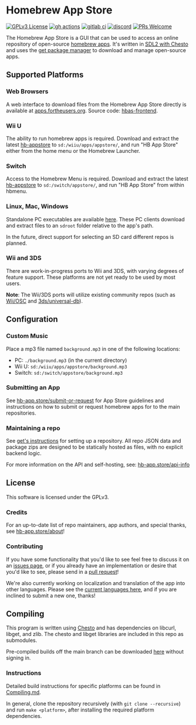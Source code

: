 # Homebrew App Store

[![GPLv3 License](https://img.shields.io/badge/license-GPLv3-blue.svg?style=flat-square)](https://opensource.org/licenses/GPL-3.0)
[![gh actions](https://img.shields.io/github/actions/workflow/status/fortheusers/hb-appstore/main.yml?style=flat-square)](https://github.com/fortheusers/hb-appstore/actions/workflows/main.yml)
[![gitlab ci](https://gitlab.com/4TU/hb-appstore/badges/master/pipeline.svg?style=flat-square)](https://gitlab.com/4TU/hb-appstore/pipelines)
[![discord](https://img.shields.io/discord/339118412414582786.svg?color=blueviolet&label=discord&style=flat-square)](https://discordapp.com/invite/F2PKpEj)
[![PRs Welcome](https://img.shields.io/badge/PRs-welcome!-tomato.svg?style=flat-square)](http://makeapullrequest.com)

The Homebrew App Store is a GUI that can be used to access an online repository of open-source [homebrew apps](https://en.wikipedia.org/wiki/Homebrew_(video_games)). It's written in [SDL2 with Chesto](https://github.com/fortheusers/chesto) and uses the [get package manager](https://github.com/fortheusers/libget) to download and manage open-source apps.

## Supported Platforms

### Web Browsers
A web interface to download files from the Homebrew App Store directly is available at [apps.fortheusers.org](https://apps.fortheusers.org). Source code: [hbas-frontend](https://github.com/fortheusers/hbas-frontend).

### Wii U
The ability to run homebrew apps is required. Download and extract the latest [hb-appstore](https://github.com/fortheusers/hb-appstore/releases) to `sd:/wiiu/apps/appstore/`, and run "HB App Store" either from the home menu or the Homebrew Launcher.

### Switch
Access to the Homebrew Menu is required. Download and extract the latest [hb-appstore](https://github.com/fortheusers/hb-appstore/releases) to `sd:/switch/appstore/`, and run "HB App Store" from within hbmenu.

### Linux, Mac, Windows
Standalone PC executables are available [here](https://nightly.link/fortheusers/hb-appstore/workflows/pc-builds/main). These PC clients download and extract files to an `sdroot` folder relative to the app's path.

In the future, direct support for selecting an SD card different repos is planned.

### Wii and 3DS
There are work-in-progress ports to Wii and 3DS, with varying degrees of feature support. These platforms are not yet ready to be used by most users.

**Note**: The Wii/3DS ports will utilize existing community repos (such as [Wii/OSC](https://oscwii.org) and [3ds/universal-db](https://db.universal-team.net/3ds/)).

## Configuration
### Custom Music
Place a mp3 file named `background.mp3` in one of the following locations:
- PC: `./background.mp3` (in the current directory)
- Wii U: `sd:/wiiu/apps/appstore/background.mp3`
- Switch: `sd:/switch/appstore/background.mp3`

### Submitting an App
See [hb-app.store/submit-or-request](https://hb-app.store/submit-or-request) for App Store guidelines and instructions on how to submit or request homebrew apps for to the main repositories.

### Maintaining a repo
See [get's instructions](https://github.com/fortheusers/get#setting-up-repos) for setting up a repository. All repo JSON data and package zips are designed to be statically hosted as files, with no explicit backend logic.

For more information on the API and self-hosting, see: [hb-app.store/api-info](https://hb-app.store/api-info)

## License
This software is licensed under the GPLv3.

### Credits
For an up-to-date list of repo maintainers, app authors, and special thanks, see [hb-app.store/about](https://hb-app.store/about)!

### Contributing
If you have some functionality that you'd like to see feel free to discuss it on an [issues page](https://github.com/fortheusers/hb-appstore/issues), or if you already have an implementation or desire that you'd like to see, please send in a [pull request](https://github.com/fortheusers/hb-appstore/pulls)!

We're also currently working on localization and translation of the app into other languages. Please see the [current languages here](https://github.com/fortheusers/hb-appstore/tree/main/resin/res/i18n), and if you are inclined to submit a new one, thanks!

## Compiling
This program is written using [Chesto](https://github.com/fortheusers/chesto) and has dependencies on libcurl, libget, and zlib. The chesto and libget libraries are included in this repo as submodules.

Pre-compiled builds off the main branch can be downloaded [here](https://nightly.link/fortheusers/hb-appstore/workflows/main/main) without signing in.

### Instructions
Detailed build instructions for specific platforms can be found in [Compiling.md](https://github.com/fortheusers/hb-appstore/blob/main/docs/Compiling.md).

In general, clone the repository recursively (with `git clone --recursive`) and run `make <platform>`, after installing the required platform dependencies.
